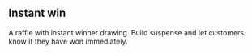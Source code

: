 ## Instant win
A raffle with instant winner drawing. Build suspense and let customers know if they have won immediately.

